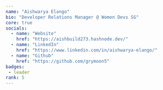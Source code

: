 ```yaml
---
name: "Aishwarya Elango"
bio: "Developer Relations Manager @ Women Devs SG"
core: true
socials:
  - name: "Website"
    href: "https://aishbuild273.hashnode.dev/"
  - name: "LinkedIn"
    href: "https://www.linkedin.com/in/aishwarya-elango/"
  - name: "Github"
    href: "https://github.com/grymoon5"
badges:
 - leader
rank: 5
---
```

